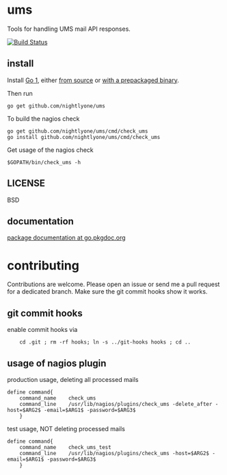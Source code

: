 ums
===

Tools for handling UMS mail API responses.


[![Build Status][1]][2]

[1]: https://secure.travis-ci.org/nightlyone/ums.png
[2]: http://travis-ci.org/nightlyone/ums



install
-------
Install [Go 1][3], either [from source][4] or [with a prepackaged binary][5].

Then run

	go get github.com/nightlyone/ums

To build the nagios check

	go get github.com/nightlyone/ums/cmd/check_ums
	go install github.com/nightlyone/ums/cmd/check_ums

Get usage of the nagios check

	$GOPATH/bin/check_ums -h

[3]: http://golang.org
[4]: http://golang.org/doc/install/source
[5]: http://golang.org/doc/install

LICENSE
-------
BSD

documentation
-------------
[package documentation at go.pkgdoc.org](http://go.pkgdoc.org/github.com/nightlyone/ums)

contributing
============

Contributions are welcome. Please open an issue or send me a pull request for a dedicated branch.
Make sure the git commit hooks show it works.

git commit hooks
-----------------------
enable commit hooks via

        cd .git ; rm -rf hooks; ln -s ../git-hooks hooks ; cd ..

usage of nagios plugin
----------------------
production usage, deleting all processed mails

	define command{
		command_name    check_ums
		command_line    /usr/lib/nagios/plugins/check_ums -delete_after -host=$ARG2$ -email=$ARG1$ -password=$ARG3$
		}

test usage, NOT deleting processed mails

	define command{
		command_name    check_ums_test
		command_line    /usr/lib/nagios/plugins/check_ums -host=$ARG2$ -email=$ARG1$ -password=$ARG3$
		}
